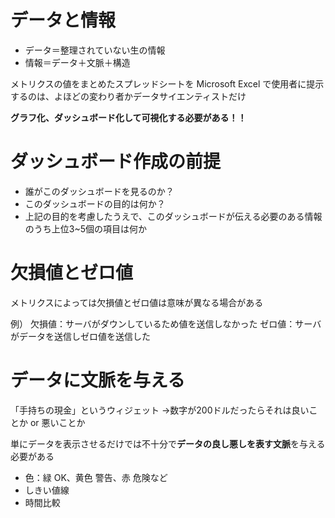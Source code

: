 # データと情報
- データ＝整理されていない生の情報
- 情報＝データ＋文脈＋構造

メトリクスの値をまとめたスプレッドシートを Microsoft Excel で使用者に提示するのは、よほどの変わり者かデータサイエンティストだけ

**グラフ化、ダッシュボード化して可視化する必要がある！！**

# ダッシュボード作成の前提
- 誰がこのダッシュボードを見るのか？
- このダッシュボードの目的は何か？
- 上記の目的を考慮したうえで、このダッシュボードが伝える必要のある情報のうち上位3~5個の項目は何か

# 欠損値とゼロ値
メトリクスによっては欠損値とゼロ値は意味が異なる場合がある

例）
欠損値：サーバがダウンしているため値を送信しなかった
ゼロ値：サーバがデータを送信しゼロ値を送信した

# データに文脈を与える
「手持ちの現金」というウィジェット
→数字が200ドルだったらそれは良いことか or 悪いことか

単にデータを表示させるだけでは不十分で**データの良し悪しを表す文脈**を与える必要がある

- 色：緑 OK、黄色 警告、赤 危険など
- しきい値線
- 時間比較
